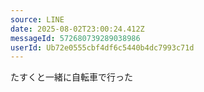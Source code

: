 ```yaml
---
source: LINE
date: 2025-08-02T23:00:24.412Z
messageId: 572680739289038986
userId: Ub72e0555cbf4df6c5440b4dc7993c71d
---
```


たすくと一緒に自転車で行った